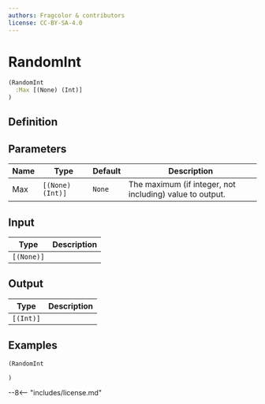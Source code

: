 ```yaml
---
authors: Fragcolor & contributors
license: CC-BY-SA-4.0
---
```



# RandomInt

```clojure
(RandomInt
  :Max [(None) (Int)]
)
```


## Definition




## Parameters

| Name | Type | Default | Description |
|------|------|---------|-------------|
| Max | `[(None) (Int)]` | `None` | The maximum (if integer, not including) value to output. |


## Input

| Type | Description |
|------|-------------|
| `[(None)]` |  |


## Output

| Type | Description |
|------|-------------|
| `[(Int)]` |  |


## Examples

```clojure
(RandomInt

)
```


--8<-- "includes/license.md"
